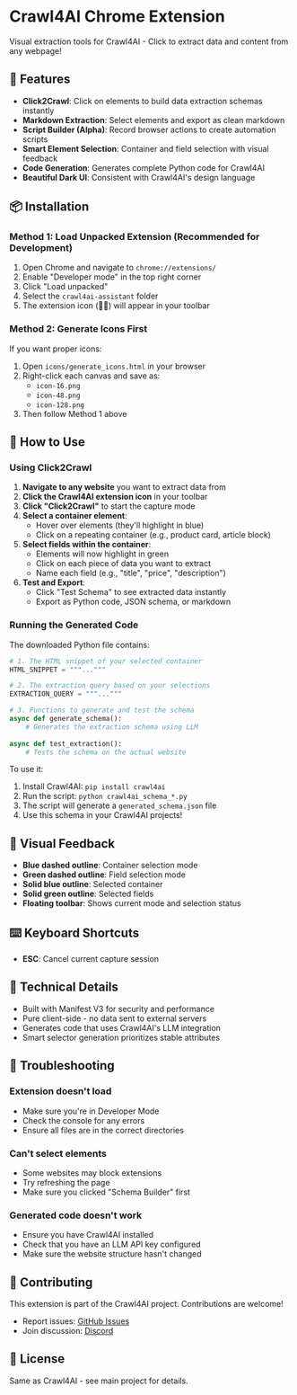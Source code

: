 # Crawl4AI Chrome Extension

Visual extraction tools for Crawl4AI - Click to extract data and content from any webpage!

## 🚀 Features

- **Click2Crawl**: Click on elements to build data extraction schemas instantly
- **Markdown Extraction**: Select elements and export as clean markdown
- **Script Builder (Alpha)**: Record browser actions to create automation scripts
- **Smart Element Selection**: Container and field selection with visual feedback
- **Code Generation**: Generates complete Python code for Crawl4AI
- **Beautiful Dark UI**: Consistent with Crawl4AI's design language

## 📦 Installation

### Method 1: Load Unpacked Extension (Recommended for Development)

1. Open Chrome and navigate to `chrome://extensions/`
2. Enable "Developer mode" in the top right corner
3. Click "Load unpacked"
4. Select the `crawl4ai-assistant` folder
5. The extension icon (🚀🤖) will appear in your toolbar

### Method 2: Generate Icons First

If you want proper icons:

1. Open `icons/generate_icons.html` in your browser
2. Right-click each canvas and save as:
   - `icon-16.png`
   - `icon-48.png`
   - `icon-128.png`
3. Then follow Method 1 above

## 🎯 How to Use

### Using Click2Crawl

1. **Navigate to any website** you want to extract data from
2. **Click the Crawl4AI extension icon** in your toolbar
3. **Click "Click2Crawl"** to start the capture mode
4. **Select a container element**:
   - Hover over elements (they'll highlight in blue)
   - Click on a repeating container (e.g., product card, article block)
5. **Select fields within the container**:
   - Elements will now highlight in green
   - Click on each piece of data you want to extract
   - Name each field (e.g., "title", "price", "description")
6. **Test and Export**:
   - Click "Test Schema" to see extracted data instantly
   - Export as Python code, JSON schema, or markdown

### Running the Generated Code

The downloaded Python file contains:

```python
# 1. The HTML snippet of your selected container
HTML_SNIPPET = """..."""

# 2. The extraction query based on your selections
EXTRACTION_QUERY = """..."""

# 3. Functions to generate and test the schema
async def generate_schema():
    # Generates the extraction schema using LLM
    
async def test_extraction():
    # Tests the schema on the actual website
```

To use it:

1. Install Crawl4AI: `pip install crawl4ai`
2. Run the script: `python crawl4ai_schema_*.py`
3. The script will generate a `generated_schema.json` file
4. Use this schema in your Crawl4AI projects!

## 🎨 Visual Feedback

- **Blue dashed outline**: Container selection mode
- **Green dashed outline**: Field selection mode
- **Solid blue outline**: Selected container
- **Solid green outline**: Selected fields
- **Floating toolbar**: Shows current mode and selection status

## ⌨️ Keyboard Shortcuts

- **ESC**: Cancel current capture session

## 🔧 Technical Details

- Built with Manifest V3 for security and performance
- Pure client-side - no data sent to external servers
- Generates code that uses Crawl4AI's LLM integration
- Smart selector generation prioritizes stable attributes

## 🐛 Troubleshooting

### Extension doesn't load
- Make sure you're in Developer Mode
- Check the console for any errors
- Ensure all files are in the correct directories

### Can't select elements
- Some websites may block extensions
- Try refreshing the page
- Make sure you clicked "Schema Builder" first

### Generated code doesn't work
- Ensure you have Crawl4AI installed
- Check that you have an LLM API key configured
- Make sure the website structure hasn't changed

## 🤝 Contributing

This extension is part of the Crawl4AI project. Contributions are welcome!

- Report issues: [GitHub Issues](https://github.com/unclecode/crawl4ai/issues)
- Join discussion: [Discord](https://discord.gg/crawl4ai)

## 📄 License

Same as Crawl4AI - see main project for details.